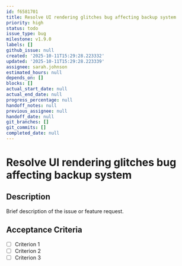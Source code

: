 ```yaml
---
id: f6581701
title: Resolve UI rendering glitches bug affecting backup system
priority: high
status: todo
issue_type: bug
milestone: v1.9.0
labels: []
github_issue: null
created: '2025-10-11T15:29:28.223332'
updated: '2025-10-11T15:29:28.223339'
assignee: sarah.johnson
estimated_hours: null
depends_on: []
blocks: []
actual_start_date: null
actual_end_date: null
progress_percentage: null
handoff_notes: null
previous_assignee: null
handoff_date: null
git_branches: []
git_commits: []
completed_date: null
---
```


# Resolve UI rendering glitches bug affecting backup system

## Description

Brief description of the issue or feature request.

## Acceptance Criteria

- [ ] Criterion 1
- [ ] Criterion 2
- [ ] Criterion 3